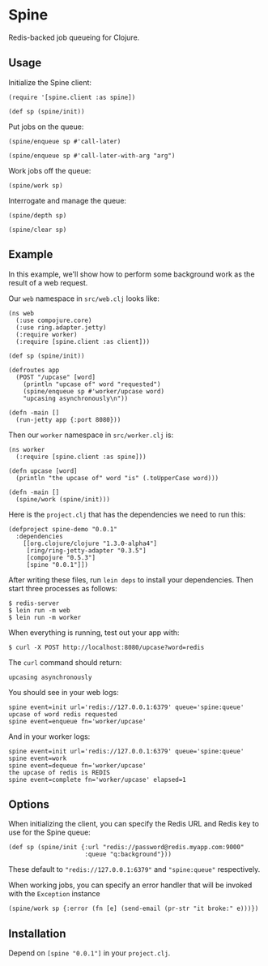 # Spine

Redis-backed job queueing for Clojure.


## Usage

Initialize the Spine client:

    (require '[spine.client :as spine])
    
    (def sp (spine/init))
    
Put jobs on the queue:

    (spine/enqueue sp #'call-later)

    (spine/enqueue sp #'call-later-with-arg "arg")
    
Work jobs off the queue:

    (spine/work sp)

Interrogate and manage the queue:

    (spine/depth sp)

    (spine/clear sp)


## Example

In this example, we'll show how to perform some background work as the result
of a web request.

Our `web` namespace in `src/web.clj` looks like:

    (ns web
      (:use compojure.core)
      (:use ring.adapter.jetty)
      (:require worker)
      (:require [spine.client :as client]))
    
    (def sp (spine/init))
    
    (defroutes app
      (POST "/upcase" [word]
        (println "upcase of" word "requested")
        (spine/enqueue sp #'worker/upcase word)
        "upcasing asynchronously\n"))
    
    (defn -main []
      (run-jetty app {:port 8080}))

Then our `worker` namespace in `src/worker.clj` is:

    (ns worker
      (:require [spine.client :as spine]))
     
    (defn upcase [word]
      (println "the upcase of" word "is" (.toUpperCase word)))
    
    (defn -main []
      (spine/work (spine/init)))

Here is the `project.clj` that has the dependencies we need to run this:

    (defproject spine-demo "0.0.1"
      :dependencies
        [[org.clojure/clojure "1.3.0-alpha4"]
         [ring/ring-jetty-adapter "0.3.5"]
         [compojure "0.5.3"]
         [spine "0.0.1"]])

After writing these files, run `lein deps` to install your dependencies.
Then start three processes as follows:

    $ redis-server
    $ lein run -m web
    $ lein run -m worker

When everything is running, test out your app with:

    $ curl -X POST http://localhost:8080/upcase?word=redis

The `curl` command should return:

    upcasing asynchronously

You should see in your web logs:

    spine event=init url='redis://127.0.0.1:6379' queue='spine:queue'
    upcase of word redis requested
    spine event=enqueue fn='worker/upcase'

And in your worker logs:

    spine event=init url='redis://127.0.0.1:6379' queue='spine:queue'
    spine event=work
    spine event=dequeue fn='worker/upcase'
    the upcase of redis is REDIS
    spine event=complete fn='worker/upcase' elapsed=1


## Options

When initializing the client, you can specify the Redis URL and Redis key to
use for the Spine queue:

    (def sp (spine/init {:url "redis://password@redis.myapp.com:9000"
                         :queue "q:background"}))

These default to `"redis://127.0.0.1:6379"` and `"spine:queue"` respectively.

When working jobs, you can specify an error handler that will be invoked with
the `Exception` instance

    (spine/work sp {:error (fn [e] (send-email (pr-str "it broke:" e)))})


## Installation

Depend on `[spine "0.0.1"]` in your `project.clj`.
